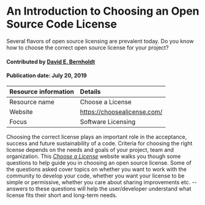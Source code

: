 # An Introduction to Choosing an Open Source Code License

<!--- deck text start --->
Several flavors of open source licensing are prevalent today.  Do you know how to choose the correct open source license for your project?
<!--- deck text end --->

#### Contributed by [David E. Bernholdt](http://github.com/bernhold "David Bernholdt")
#### Publication date: July 20, 2019 

Resource information | Details
:--- | :--- 
Resource name | Choose a License
Website | https://choosealicense.com/
Focus | Software Licensing

Choosing the correct license plays an important role in the acceptance, success and future sustainability of a code. Criteria for choosing the right license depends on the needs and goals of your project, team and organization. 
This *[Choose a License](https://choosealicense.com/)* website walks you though some questions to help guide you in choosing an open source license. Some of the questions asked cover topics on whether you want to work with the community to develop your code, whether you want your license to be simple or permissive, whether you care about sharing improvements etc. -- answers to these questions will help the user/developer understand what license fits their short and long-term needs.



<!---
Publish: yes
Pinned: no
Topics: licensing
--->
